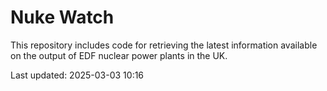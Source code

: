 # Nuke Watch

This repository includes code for retrieving the latest information available on the output of EDF nuclear power plants in the UK.

Last updated: 2025-03-03 10:16